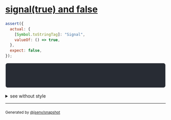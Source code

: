 # [signal(true) and false](../../wrapped_value.test.js#L177)

```js
assert({
  actual: {
    [Symbol.toStringTag]: "Signal",
    valueOf: () => true,
  },
  expect: false,
});
```

![img](throw.svg)

<details>
  <summary>see without style</summary>

```console
AssertionError: actual and expect are different

actual: Signal(true)
expect: false
```

</details>


---

<sub>
  Generated by <a href="https://github.com/jsenv/core/tree/main/packages/independent/snapshot">@jsenv/snapshot</a>
</sub>
